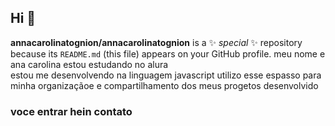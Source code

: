 ## Hi 💙
**annacarolinatognion/annacarolinatognion** is a ✨ _special_ ✨ repository because its `README.md` (this file) appears on your GitHub profile.
meu nome e ana carolina
estou estudando no alura  
estou me desenvolvendo na linguagem javascript
utilizo esse espasso para minha organizaçãoe e compartilhamento dos meus progetos desenvolvido 
 ### voce entrar hein contato 
